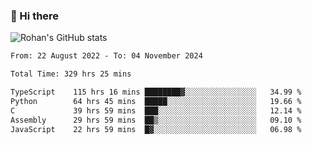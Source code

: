 ### 👋 Hi there 

<!--
**rohznmdev/rohznmdev** is a ✨ _special_ ✨ repository because its `README.md` (this file) appears on your GitHub profile.

Here are some ideas to get you started:

- 🔭 I’m currently working on ...
- 🌱 I’m currently learning Ruby and Ruby on Rails
- 👯 I’m looking to collaborate on ...
- 🤔 I’m looking for help with ...
- 💬 Ask me about ...
- 📫 How to reach me: ...
- 😄 Pronouns: ...
- ⚡ Fun fact: ...
-->
![Rohan's GitHub stats](https://github-readme-stats.vercel.app/api?username=rohznmdev&theme=dark&show_icons=true)

<!--START_SECTION:waka-->

```txt
From: 22 August 2022 - To: 04 November 2024

Total Time: 329 hrs 25 mins

TypeScript    115 hrs 16 mins ████████▓░░░░░░░░░░░░░░░░   34.99 %
Python        64 hrs 45 mins  █████░░░░░░░░░░░░░░░░░░░░   19.66 %
C             39 hrs 59 mins  ███░░░░░░░░░░░░░░░░░░░░░░   12.14 %
Assembly      29 hrs 59 mins  ██▒░░░░░░░░░░░░░░░░░░░░░░   09.10 %
JavaScript    22 hrs 59 mins  █▓░░░░░░░░░░░░░░░░░░░░░░░   06.98 %
```

<!--END_SECTION:waka-->
